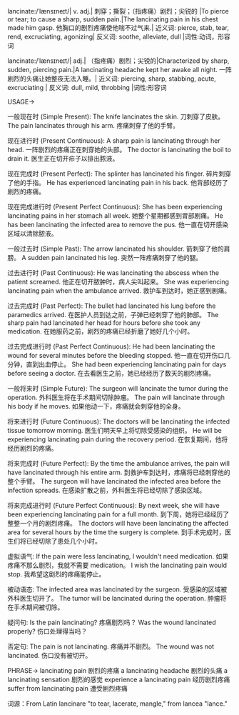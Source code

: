 lancinate:/ˈlænsɪneɪt/| v. adj.| 刺穿；撕裂；（指疼痛）剧烈；尖锐的 |To pierce or tear; to cause a sharp, sudden pain.|The lancinating pain in his chest made him gasp. 他胸口的剧烈疼痛使他喘不过气来.| 近义词: pierce, stab, tear, rend, excruciating, agonizing| 反义词: soothe, alleviate, dull |词性:动词，形容词

lancinate:/ˈlænsɪneɪt/| adj.|  （指疼痛）剧烈；尖锐的|Characterized by sharp, sudden, piercing pain.|A lancinating headache kept her awake all night.  一阵剧烈的头痛让她整夜无法入睡。| 近义词: piercing, sharp, stabbing, acute, excruciating | 反义词: dull, mild, throbbing |词性:形容词


USAGE->

一般现在时 (Simple Present):
The knife lancinates the skin. 刀刺穿了皮肤。
The pain lancinates through his arm. 疼痛刺穿了他的手臂。

现在进行时 (Present Continuous):
A sharp pain is lancinating through her head. 一阵剧烈的疼痛正在刺穿她的头部。
The doctor is lancinating the boil to drain it. 医生正在切开疖子以排出脓液。

现在完成时 (Present Perfect):
The splinter has lancinated his finger.  碎片刺穿了他的手指。
He has experienced lancinating pain in his back. 他背部经历了剧烈的疼痛。

现在完成进行时 (Present Perfect Continuous):
She has been experiencing lancinating pains in her stomach all week.  她整个星期都感到胃部剧痛。
He has been lancinating the infected area to remove the pus. 他一直在切开感染区域以清除脓液。

一般过去时 (Simple Past):
The arrow lancinated his shoulder. 箭刺穿了他的肩膀。
A sudden pain lancinated his leg. 突然一阵疼痛刺穿了他的腿。

过去进行时 (Past Continuous):
He was lancinating the abscess when the patient screamed. 他正在切开脓肿时，病人尖叫起来。
She was experiencing lancinating pain when the ambulance arrived. 救护车到达时，她正感到剧痛。


过去完成时 (Past Perfect):
The bullet had lancinated his lung before the paramedics arrived.  在医护人员到达之前，子弹已经刺穿了他的肺部。
The sharp pain had lancinated her head for hours before she took any medication. 在她服药之前，剧烈的疼痛已经折磨了她好几个小时。


过去完成进行时 (Past Perfect Continuous):
He had been lancinating the wound for several minutes before the bleeding stopped. 他一直在切开伤口几分钟，直到出血停止。
She had been experiencing lancinating pain for days before seeing a doctor. 在去看医生之前，她已经经历了数天的剧烈疼痛。


一般将来时 (Simple Future):
The surgeon will lancinate the tumor during the operation.  外科医生将在手术期间切除肿瘤。
The pain will lancinate through his body if he moves. 如果他动一下，疼痛就会刺穿他的全身。


将来进行时 (Future Continuous):
The doctors will be lancinating the infected tissue tomorrow morning.  医生们明天早上将切除受感染的组织。
He will be experiencing lancinating pain during the recovery period. 在恢复期间，他将经历剧烈的疼痛。


将来完成时 (Future Perfect):
By the time the ambulance arrives, the pain will have lancinated through his entire arm.  到救护车到达时，疼痛将已经刺穿他的整个手臂。
The surgeon will have lancinated the infected area before the infection spreads.  在感染扩散之前，外科医生将已经切除了感染区域。


将来完成进行时 (Future Perfect Continuous):
By next week, she will have been experiencing lancinating pain for a full month. 到下周，她将已经经历了整整一个月的剧烈疼痛。
The doctors will have been lancinating the affected area for several hours by the time the surgery is complete. 到手术完成时，医生们将已经切除了患处几个小时。


虚拟语气:
If the pain were less lancinating, I wouldn't need medication. 如果疼痛不那么剧烈，我就不需要 medication。
I wish the lancinating pain would stop. 我希望这剧烈的疼痛能停止。

被动语态:
The infected area was lancinated by the surgeon. 受感染的区域被外科医生切开了。
The tumor will be lancinated during the operation.  肿瘤将在手术期间被切除。


疑问句:
Is the pain lancinating? 疼痛剧烈吗？
Was the wound lancinated properly? 伤口处理得当吗？

否定句:
The pain is not lancinating. 疼痛并不剧烈。
The wound was not lancinated. 伤口没有被切开。


PHRASE->
lancinating pain 剧烈的疼痛
a lancinating headache 剧烈的头痛
a lancinating sensation 剧烈的感觉
experience a lancinating pain 经历剧烈疼痛
suffer from lancinating pain 遭受剧烈疼痛

词源：From Latin lancinare "to tear, lacerate, mangle," from lancea "lance."
